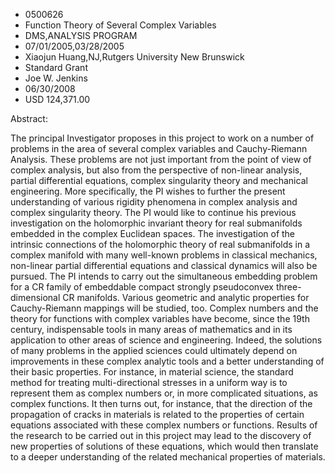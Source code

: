 
* 0500626
* Function Theory of Several Complex Variables
* DMS,ANALYSIS PROGRAM
* 07/01/2005,03/28/2005
* Xiaojun Huang,NJ,Rutgers University New Brunswick
* Standard Grant
* Joe W. Jenkins
* 06/30/2008
* USD 124,371.00

Abstract:

The principal Investigator proposes in this project to work on a number of
problems in the area of several complex variables and Cauchy-Riemann Analysis.
These problems are not just important from the point of view of complex
analysis, but also from the perspective of non-linear analysis, partial
differential equations, complex singularity theory and mechanical engineering.
More specifically, the PI wishes to further the present understanding of various
rigidity phenomena in complex analysis and complex singularity theory. The PI
would like to continue his previous investigation on the holomorphic invariant
theory for real submanifolds embedded in the complex Euclidean spaces. The
investigation of the intrinsic connections of the holomorphic theory of real
submanifolds in a complex manifold with many well-known problems in classical
mechanics, non-linear partial differential equations and classical dynamics will
also be pursued. The PI intends to carry out the simultaneous embedding problem
for a CR family of embeddable compact strongly pseudoconvex three-dimensional CR
manifolds. Various geometric and analytic properties for Cauchy-Riemann mappings
will be studied, too. Complex numbers and the theory for functions with complex
variables have become, since the 19th century, indispensable tools in many areas
of mathematics and in its application to other areas of science and engineering.
Indeed, the solutions of many problems in the applied sciences could ultimately
depend on improvements in these complex analytic tools and a better
understanding of their basic properties. For instance, in material science, the
standard method for treating multi-directional stresses in a uniform way is to
represent them as complex numbers or, in more complicated situations, as complex
functions. It then turns out, for instance, that the direction of the
propagation of cracks in materials is related to the properties of certain
equations associated with these complex numbers or functions. Results of the
research to be carried out in this project may lead to the discovery of new
properties of solutions of these equations, which would then translate to a
deeper understanding of the related mechanical properties of materials.




